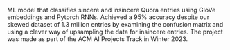 ML model that classifies sincere and insincere Quora entries using GloVe embeddings and Pytorch RNNs. Achieved a 95% accuracy despite our skewed dataset of 1.3 million entries by examining the confusion matrix and using a clever way of upsampling the data for insincere entries. The project was made as part of  the ACM AI Projects Track in Winter 2023.
